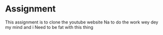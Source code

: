 # Assignment
This assignment is to clone the youtube website
Na to do the work wey dey my mind and i Need to be fat with this thing
